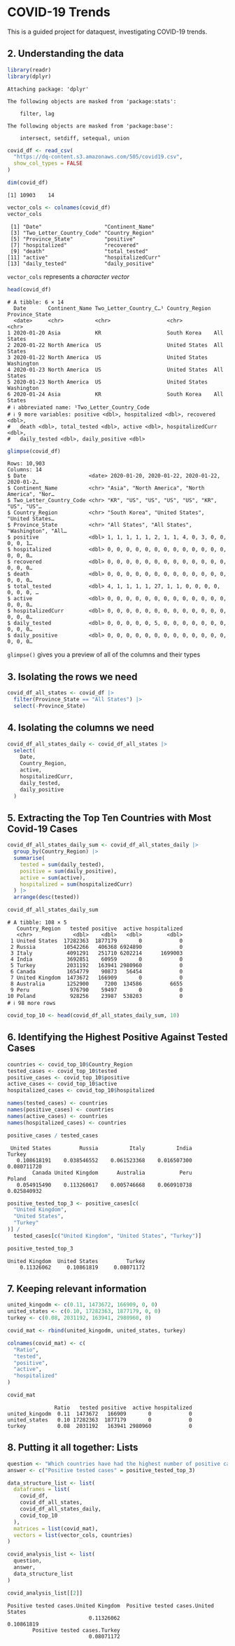 # COVID-19 Trends


This is a guided project for dataquest, investigating COVID-19 trends.

## 2. Understanding the data

``` r
library(readr)
library(dplyr)
```


    Attaching package: 'dplyr'

    The following objects are masked from 'package:stats':

        filter, lag

    The following objects are masked from 'package:base':

        intersect, setdiff, setequal, union

``` r
covid_df <- read_csv(
  "https://dq-content.s3.amazonaws.com/505/covid19.csv",
  show_col_types = FALSE
)
```

``` r
dim(covid_df)
```

    [1] 10903    14

``` r
vector_cols <- colnames(covid_df)
vector_cols
```

     [1] "Date"                    "Continent_Name"         
     [3] "Two_Letter_Country_Code" "Country_Region"         
     [5] "Province_State"          "positive"               
     [7] "hospitalized"            "recovered"              
     [9] "death"                   "total_tested"           
    [11] "active"                  "hospitalizedCurr"       
    [13] "daily_tested"            "daily_positive"         

`vector_cols` represents a *character vector*

``` r
head(covid_df)
```

    # A tibble: 6 × 14
      Date       Continent_Name Two_Letter_Country_C…¹ Country_Region Province_State
      <date>     <chr>          <chr>                  <chr>          <chr>         
    1 2020-01-20 Asia           KR                     South Korea    All States    
    2 2020-01-22 North America  US                     United States  All States    
    3 2020-01-22 North America  US                     United States  Washington    
    4 2020-01-23 North America  US                     United States  All States    
    5 2020-01-23 North America  US                     United States  Washington    
    6 2020-01-24 Asia           KR                     South Korea    All States    
    # ℹ abbreviated name: ¹​Two_Letter_Country_Code
    # ℹ 9 more variables: positive <dbl>, hospitalized <dbl>, recovered <dbl>,
    #   death <dbl>, total_tested <dbl>, active <dbl>, hospitalizedCurr <dbl>,
    #   daily_tested <dbl>, daily_positive <dbl>

``` r
glimpse(covid_df)
```

    Rows: 10,903
    Columns: 14
    $ Date                    <date> 2020-01-20, 2020-01-22, 2020-01-22, 2020-01-2…
    $ Continent_Name          <chr> "Asia", "North America", "North America", "Nor…
    $ Two_Letter_Country_Code <chr> "KR", "US", "US", "US", "US", "KR", "US", "US"…
    $ Country_Region          <chr> "South Korea", "United States", "United States…
    $ Province_State          <chr> "All States", "All States", "Washington", "All…
    $ positive                <dbl> 1, 1, 1, 1, 1, 2, 1, 1, 4, 0, 3, 0, 0, 0, 0, 1…
    $ hospitalized            <dbl> 0, 0, 0, 0, 0, 0, 0, 0, 0, 0, 0, 0, 0, 0, 0, 0…
    $ recovered               <dbl> 0, 0, 0, 0, 0, 0, 0, 0, 0, 0, 0, 0, 0, 0, 0, 0…
    $ death                   <dbl> 0, 0, 0, 0, 0, 0, 0, 0, 0, 0, 0, 0, 0, 0, 0, 0…
    $ total_tested            <dbl> 4, 1, 1, 1, 1, 27, 1, 1, 0, 0, 0, 0, 0, 0, 0, …
    $ active                  <dbl> 0, 0, 0, 0, 0, 0, 0, 0, 0, 0, 0, 0, 0, 0, 0, 0…
    $ hospitalizedCurr        <dbl> 0, 0, 0, 0, 0, 0, 0, 0, 0, 0, 0, 0, 0, 0, 0, 0…
    $ daily_tested            <dbl> 0, 0, 0, 0, 0, 5, 0, 0, 0, 0, 0, 0, 0, 0, 0, 0…
    $ daily_positive          <dbl> 0, 0, 0, 0, 0, 0, 0, 0, 0, 0, 0, 0, 0, 0, 0, 0…

`glimpse()` gives you a preview of all of the columns and their types

## 3. Isolating the rows we need

``` r
covid_df_all_states <- covid_df |>
  filter(Province_State == "All States") |>
  select(-Province_State)
```

## 4. Isolating the columns we need

``` r
covid_df_all_states_daily <- covid_df_all_states |>
  select(
    Date,
    Country_Region,
    active,
    hospitalizedCurr,
    daily_tested,
    daily_positive
  )
```

## 5. Extracting the Top Ten Countries with Most Covid-19 Cases

``` r
covid_df_all_states_daily_sum <- covid_df_all_states_daily |>
  group_by(Country_Region) |>
  summarise(
    tested = sum(daily_tested),
    positive = sum(daily_positive),
    active = sum(active),
    hospitalized = sum(hospitalizedCurr)
  ) |>
  arrange(desc(tested))

covid_df_all_states_daily_sum
```

    # A tibble: 108 × 5
       Country_Region   tested positive  active hospitalized
       <chr>             <dbl>    <dbl>   <dbl>        <dbl>
     1 United States  17282363  1877179       0            0
     2 Russia         10542266   406368 6924890            0
     3 Italy           4091291   251710 6202214      1699003
     4 India           3692851    60959       0            0
     5 Turkey          2031192   163941 2980960            0
     6 Canada          1654779    90873   56454            0
     7 United Kingdom  1473672   166909       0            0
     8 Australia       1252900     7200  134586         6655
     9 Peru             976790    59497       0            0
    10 Poland           928256    23987  538203            0
    # ℹ 98 more rows

``` r
covid_top_10 <- head(covid_df_all_states_daily_sum, 10)
```

## 6. Identifying the Highest Positive Against Tested Cases

``` r
countries <- covid_top_10$Country_Region
tested_cases <- covid_top_10$tested
positive_cases <- covid_top_10$positive
active_cases <- covid_top_10$active
hospitalized_cases <- covid_top_10$hospitalized
```

``` r
names(tested_cases) <- countries
names(positive_cases) <- countries
names(active_cases) <- countries
names(hospitalized_cases) <- countries
```

``` r
positive_cases / tested_cases
```

     United States         Russia          Italy          India         Turkey 
       0.108618191    0.038546552    0.061523368    0.016507300    0.080711720 
            Canada United Kingdom      Australia           Peru         Poland 
       0.054915490    0.113260617    0.005746668    0.060910738    0.025840932 

``` r
positive_tested_top_3 <- positive_cases[c(
  "United Kingdom",
  "United States",
  "Turkey"
)] /
  tested_cases[c("United Kingdom", "United States", "Turkey")]

positive_tested_top_3
```

    United Kingdom  United States         Turkey 
        0.11326062     0.10861819     0.08071172 

## 7. Keeping relevant information

``` r
united_kingodm <- c(0.11, 1473672, 166909, 0, 0)
united_states <- c(0.10, 17282363, 1877179, 0, 0)
turkey <- c(0.08, 2031192, 163941, 2980960, 0)
```

``` r
covid_mat <- rbind(united_kingodm, united_states, turkey)

colnames(covid_mat) <- c(
  "Ratio",
  "tested",
  "positive",
  "active",
  "hospitalized"
)

covid_mat
```

                   Ratio   tested positive  active hospitalized
    united_kingodm  0.11  1473672   166909       0            0
    united_states   0.10 17282363  1877179       0            0
    turkey          0.08  2031192   163941 2980960            0

## 8. Putting it all together: Lists

``` r
question <- "Which countries have had the highest number of positive cases against the number of tests?"
answer <- c("Positive tested cases" = positive_tested_top_3)
```

``` r
data_structure_list <- list(
  dataframes = list(
    covid_df,
    covid_df_all_states,
    covid_df_all_states_daily,
    covid_top_10
  ),
  matrices = list(covid_mat),
  vectors = list(vector_cols, countries)
)
```

``` r
covid_analysis_list <- list(
  question,
  answer,
  data_structure_list
)

covid_analysis_list[[2]]
```

    Positive tested cases.United Kingdom  Positive tested cases.United States 
                              0.11326062                           0.10861819 
            Positive tested cases.Turkey 
                              0.08071172 
